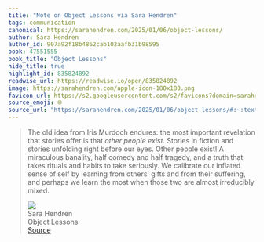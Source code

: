 ```yaml
---
title: "Note on Object Lessons via Sara Hendren"
tags: communication
canonical: https://sarahendren.com/2025/01/06/object-lessons/
author: Sara Hendren
author_id: 907a92f18b4862cab102aafb31b98595
book: 47551555
book_title: "Object Lessons"
hide_title: true
highlight_id: 835824892
readwise_url: https://readwise.io/open/835824892
image: https://sarahendren.com/apple-icon-180x180.png
favicon_url: https://s2.googleusercontent.com/s2/favicons?domain=sarahendren.com
source_emoji: 🌐
source_url: "https://sarahendren.com/2025/01/06/object-lessons/#:~:text=The%20old%20idea,almost%20irreducibly%20mixed."
---
```


> The old idea from Iris Murdoch endures: the most important revelation that stories offer is that *other people exist*. Stories in fiction and stories unfolding right before our eyes. Other people exist! A miraculous banality, half comedy and half tragedy, and a truth that takes rituals and habits to take seriously. We calibrate our inflated sense of self by learning from others’ gifts and from their suffering, and perhaps we learn the most when those two are almost irreducibly mixed.
> <div class="quoteback-footer"><div class="quoteback-avatar"><img class="mini-favicon" src="https://s2.googleusercontent.com/s2/favicons?domain=sarahendren.com"></div><div class="quoteback-metadata"><div class="metadata-inner"><span style="display:none">FROM:</span><div aria-label="Sara Hendren" class="quoteback-author"> Sara Hendren</div><div aria-label="Object Lessons" class="quoteback-title"> Object Lessons</div></div></div><div class="quoteback-backlink"><a target="_blank" aria-label="go to the full text of this quotation" rel="noopener" href="https://sarahendren.com/2025/01/06/object-lessons/#:~:text=The%20old%20idea,almost%20irreducibly%20mixed." class="quoteback-arrow"> Source</a></div></div>